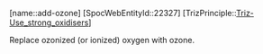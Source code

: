﻿---
type: TrizPrincipleSub
aliases:
- add-ozone
license: CC BY-SA 4.0
copyright: https://github.com/SpocWeb
IsDeleted: false
IsReadOnly: false
Confidential: public
tags: 
- Triz/Principle/Sub
---
[name::add-ozone]
[SpocWebEntityId::22327]
[TrizPrinciple::[Triz-Use_strong_oxidisers](tech/Triz/Principle/Triz-Use_strong_oxidisers.md)]

Replace ozonized (or ionized) oxygen with ozone.
